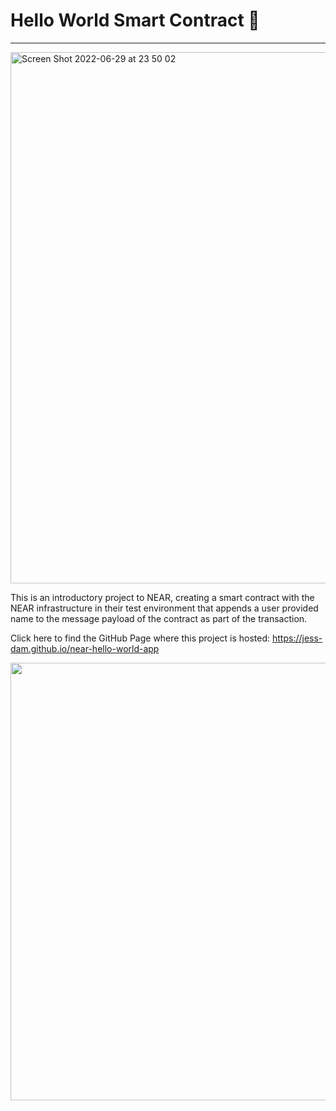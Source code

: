 # Hello World Smart Contract :wave:

---


<img width="850" alt="Screen Shot 2022-06-29 at 23 50 02" src="https://user-images.githubusercontent.com/33174730/176558762-5e094fbc-28d2-4d59-a6cc-e818617dc938.png">

This is an introductory project to NEAR, creating a smart contract with the NEAR infrastructure in their test environment that appends a user provided name to the message payload of the contract as part of the transaction.

Click here to find the GitHub Page where this project is hosted: https://jess-dam.github.io/near-hello-world-app 

<img src="https://user-images.githubusercontent.com/33174730/176561287-8182e79d-979f-4744-ac13-3bc35f606c4d.gif" width="700" />
